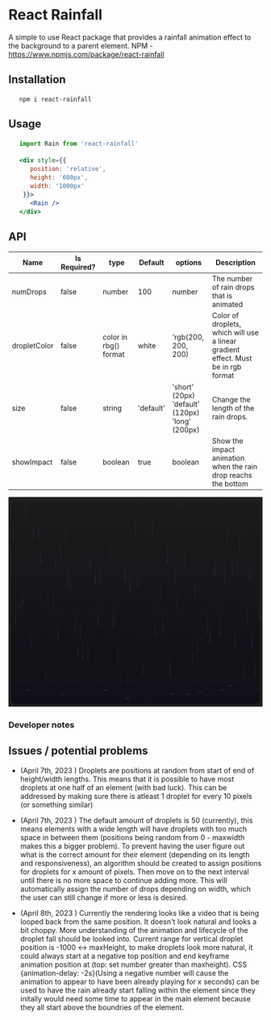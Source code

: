  # React Rainfall
  A simple to use React package that provides a rainfall animation effect to the background to a parent element.
  NPM - https://www.npmjs.com/package/react-rainfall
  
  
 ## Installation 
 ```
    npm i react-rainfall
 ```
 
 
 ## Usage 
 ```jsx
    import Rain from 'react-rainfall'

    <div style={{
       position: 'relative',
       height: '600px',
       width: '1000px'
     }}> 
       <Rain />
    </div>
 ```

 ## API
 
 Name | Is Required? | type | Default | options | Description 
--- | -- | --- | --- | --- | ----
numDrops | false | number | 100 | number | The number of rain drops that is animated
dropletColor | false | color in rbg() format | white | 'rgb(200, 200, 200) | Color of droplets, which will use a linear gradient effect. Must be in rgb format
size | false | string | 'default' | 'short' (20px) <br /> 'default' (120px) <br /> 'long' (200px) | Change the length of the rain drops. 
showImpact | false | boolean | true| boolean | Show the impact animation when the rain drop reachs the bottom



![](https://github.com/jason1642/react-rainfall/blob/main/rainfall-gif-04-09-23.gif)




### Developer notes

## Issues / potential problems 

- (April 7th, 2023 ) Droplets are positions at random from start of end of height/width lengths. This means that
it is possible to have most droplets at one half of an element (with bad luck). This can be addressed
by making sure there is atleast 1 droplet for every 10 pixels (or something similar)

-  (April 7th, 2023 ) The default amount of droplets is 50 (currently), this means elements with a wide length will have droplets with 
too much space in between them (positions being random from 0 - maxwidth makes this a bigger problem).
To prevent having the user figure out what is the correct amount for their element (depending on its 
length and responsiveness), an algorithm should be created to assign positions for droplets for x amount 
of pixels. Then move on to the next interval until there is no more space to continue adding more. This 
will automatically assign the number of drops depending on width, which the user can still change if more 
or less is desired.

-  (April 8th, 2023 ) Currently the rendering looks like a video that is being looped back from the same position. It doesn't look natural
and looks a bit choppy. More understanding of the animation and lifecycle of the droplet fall should be looked into.
Current range for vertical droplet position is -1000 <-> maxHeight, to make droplets look more natural, it could always start 
at a negative top position and end keyframe animation position at (top: set number greater than maxheight). 
CSS {animation-delay: -2s}(Using a negative number will cause the animation to appear to have been already playing for x seconds)
can be used to have the rain already start falling within the element since they initally would need some 
time to appear in the main element because they all start above the boundries of the element. 

